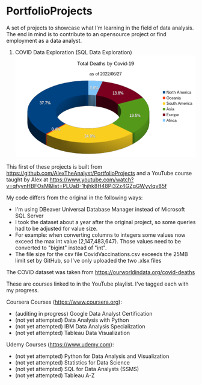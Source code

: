 # PortfolioProjects
A set of projects to showcase what I'm learning in the field of data analysis.
The end in mind is to contribute to an opensource project or find employment as a data analyst.

1) COVID Data Exploration (SQL Data Exploration)
![alt text](https://github.com/msappy00/PortfolioProjects/blob/main/covid_deaths.png?raw=true)

This first of these projects is built from https://github.com/AlexTheAnalyst/PortfolioProjects
and a YouTube course taught by Alex at https://www.youtube.com/watch?v=qfyynHBFOsM&list=PLUaB-1hjhk8H48Pj32z4GZgGWyylqv85f

My code differs from the original in the following ways:
* I'm using DBeaver Universal Database Manager instead of Microsoft SQL Server
* I took the dataset about a year after the original project, so some queries had to be adjusted for value size.
* For example: when converting columns to integers some values now exceed the max int value (2,147,483,647). Those values need to be converted to "bigint" instead of "int".
* The file size for the csv file CovidVaccinations.csv exceeds the 25MB limit set by GitHub, so I've only uploaded the two .xlsx files

The COVID dataset was taken from https://ourworldindata.org/covid-deaths


These are courses linked to in the YouTube playlist. I've tagged each with my progress.

Coursera Courses (https://www.coursera.org):
* (auditing in progress) Google Data Analyst Certification
* (not yet attempted) Data Analysis with Python
* (not yet attempted) IBM Data Analysis Specialization
* (not yet attempted) Tableau Data Visualization

Udemy Courses (https://www.udemy.com):
* (not yet attempted) Python for Data Analysis and Visualization
* (not yet attempted) Statistics for Data Science
* (not yet attempted) SQL for Data Analysts (SSMS)
* (not yet attempted) Tableau A-Z
